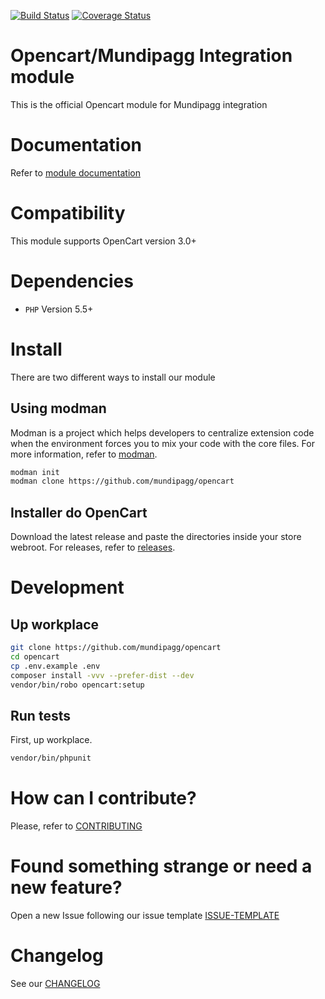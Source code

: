 [![Build Status](https://travis-ci.org/mundipagg/opencart.svg?branch=master)](https://travis-ci.org/mundipagg/opencart)
[![Coverage Status](https://coveralls.io/repos/github/mundipagg/opencart/badge.svg?branch=master)](https://coveralls.io/github/mundipagg/opencart?branch=master)

# Opencart/Mundipagg Integration module
This is the official Opencart module for Mundipagg integration

# Documentation
Refer to [module documentation](https://github.com/mundipagg/opencart/wiki)

# Compatibility
This module supports OpenCart version 3.0+

# Dependencies
* ```PHP``` Version 5.5+

# Install
There are two different ways to install our module

## Using modman
Modman is a project which helps developers to centralize extension code when
the environment forces you to mix your code with the core files. For more
information, refer to [modman](https://github.com/colinmollenhour/modman).

```bash
modman init
modman clone https://github.com/mundipagg/opencart
```

## Installer do OpenCart
Download the latest release and paste the directories inside your store webroot.
For releases, refer to [releases](https://github.com/mundipagg/opencart/releases).

# Development

## Up workplace
```bash
git clone https://github.com/mundipagg/opencart
cd opencart
cp .env.example .env
composer install -vvv --prefer-dist --dev
vendor/bin/robo opencart:setup
```
## Run tests
First, up workplace.
```bash
vendor/bin/phpunit
```

# How can I contribute?
Please, refer to [CONTRIBUTING](CONTRIBUTING.md)

# Found something strange or need a new feature?
Open a new Issue following our issue template [ISSUE-TEMPLATE](ISSUE-TEMPLATE.md)

# Changelog
See our [CHANGELOG](CHANGELOG.md)

